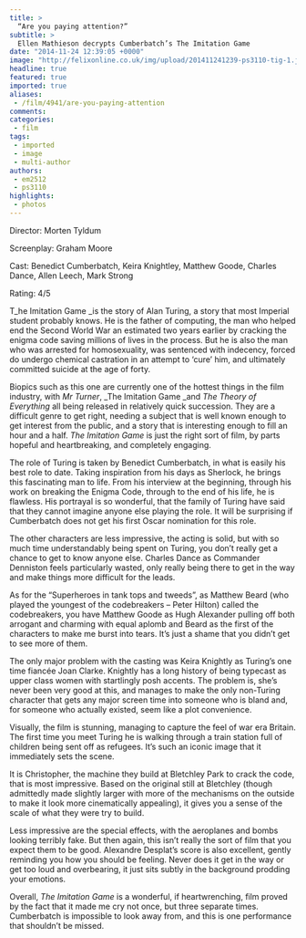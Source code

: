 ```yaml
---
title: >
  “Are you paying attention?”
subtitle: >
  Ellen Mathieson decrypts Cumberbatch’s The Imitation Game
date: "2014-11-24 12:39:05 +0000"
image: "http://felixonline.co.uk/img/upload/201411241239-ps3110-tig-1.jpg"
headline: true
featured: true
imported: true
aliases:
 - /film/4941/are-you-paying-attention
comments:
categories:
 - film
tags:
 - imported
 - image
 - multi-author
authors:
 - em2512
 - ps3110
highlights:
 - photos
---
```


Director: Morten Tyldum

Screenplay: Graham Moore

Cast: Benedict Cumberbatch, Keira Knightley, Matthew Goode, Charles Dance, Allen Leech, Mark Strong

Rating: 4/5

T_he Imitation Game _is the story of Alan Turing, a story that most Imperial student probably knows. He is the father of computing, the man who helped end the Second World War an estimated two years earlier by cracking the enigma code saving millions of lives in the process. But he is also the man who was arrested for homosexuality, was sentenced with indecency, forced do undergo chemical castration in an attempt to ‘cure’ him, and ultimately committed suicide at the age of forty.

Biopics such as this one are currently one of the hottest things in the film industry, with _Mr Turner_, _The Imitation Game _and _The Theory of Everything_ all being released in relatively quick succession. They are a difficult genre to get right, needing a subject that is well known enough to get interest from the public, and a story that is interesting enough to fill an hour and a half. _The Imitation Game_ is just the right sort of film, by parts hopeful and heartbreaking, and completely engaging.

The role of Turing is taken by Benedict Cumberbatch, in what is easily his best role to date. Taking inspiration from his days as Sherlock, he brings this fascinating man to life. From his interview at the beginning, through his work on breaking the Enigma Code, through to the end of his life, he is flawless. His portrayal is so wonderful, that the family of Turing have said that they cannot imagine anyone else playing the role. It will be surprising if Cumberbatch does not get his first Oscar nomination for this role.

The other characters are less impressive, the acting is solid, but with so much time understandably being spent on Turing, you don’t really get a chance to get to know anyone else. Charles Dance as Commander Denniston feels particularly wasted, only really being there to get in the way and make things more difficult for the leads.

As for the “Superheroes in tank tops and tweeds”, as Matthew Beard (who played the youngest of the codebreakers – Peter Hilton) called the codebreakers, you have Matthew Goode as Hugh Alexander pulling off both arrogant and charming with equal aplomb and Beard as the first of the characters to make me burst into tears. It’s just a shame that you didn’t get to see more of them.

The only major problem with the casting was Keira Knightly as Turing’s one time fiancée Joan Clarke. Knightly has a long history of being typecast as upper class women with startlingly posh accents. The problem is, she’s never been very good at this, and manages to make the only non-Turing character that gets any major screen time into someone who is bland and, for someone who actually existed, seem like a plot convenience.

Visually, the film is stunning, managing to capture the feel of war era Britain. The first time you meet Turing he is walking through a train station full of children being sent off as refugees. It’s such an iconic image that it immediately sets the scene.

It is Christopher, the machine they build at Bletchley Park to crack the code, that is most impressive. Based on the original still at Bletchley (though admittedly made slightly larger with more of the mechanisms on the outside to make it look more cinematically appealing), it gives you a sense of the scale of what they were try to build.

Less impressive are the special effects, with the aeroplanes and bombs looking terribly fake. But then again, this isn’t really the sort of film that you expect them to be good. Alexandre Desplat’s score is also excellent, gently reminding you how you should be feeling. Never does it get in the way or get too loud and overbearing, it just sits subtly in the background prodding your emotions.

Overall, _The Imitation Game_ is a wonderful, if heartwrenching, film proved by the fact that it made me cry not once, but three separate times. Cumberbatch is impossible to look away from, and this is one performance that shouldn’t be missed.
